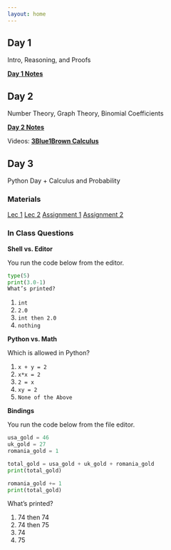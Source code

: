 ```yaml
---
layout: home
---
```


## Day 1
Intro, Reasoning, and Proofs

[**Day 1 Notes**](static_files/materials/Proofs1.pdf)

## Day 2
Number Theory, Graph Theory, Binomial Coefficients

[**Day 2 Notes**](static_files/materials/Day%202.pdf)

Videos:
[**3Blue1Brown Calculus**](https://www.youtube.com/watch?v=WUvTyaaNkzM&list=PL0-GT3co4r2wlh6UHTUeQsrf3mlS2lk6x)

## Day 3
Python Day + Calculus and Probability

### Materials
[Lec 1](static_files/materials/lec1.py)
[Lec 2](static_files/materials/lec2.py)
[Assignment 1](static_files/materials/ps0.pdf)
[Assignment 2](static_files/materials/ps1.pdf)

### In Class Questions
**Shell vs. Editor**

You run the code below from the editor.

```python
type(5)
print(3.0-1)
What’s printed?
```


1. `int`
2. `2.0`
3. `int then 2.0`
4. `nothing`
   

**Python vs. Math**

Which is allowed in Python?


1. `x + y = 2`
2. `x*x = 2`
3. `2 = x`
4. `xy = 2`
5. `None of the Above`
   

**Bindings**

You run the code below from the file editor.

```python
usa_gold = 46
uk_gold = 27
romania_gold = 1

total_gold = usa_gold + uk_gold + romania_gold
print(total_gold)

romania_gold += 1
print(total_gold)
```

What’s printed?


1. 74 then 74
2. 74 then 75
3. 74
4. 75